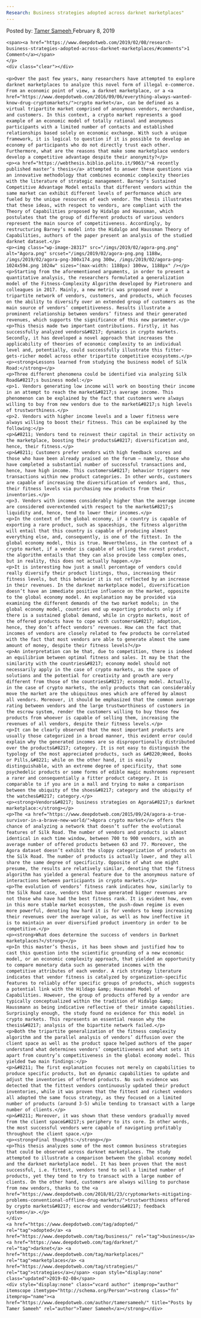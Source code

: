 ```yaml
---
Research: Business strategies adopted across darknet marketplaces"
---
```

<article class="post-listing post-28315 post type-post status-publish format-standard has-post-thumbnail hentry  tag-adopted tag-business tag-marketplaces tag-strategies">
    <div class="post-inner">
        <span>Posted by: <a href="https://www.deepdotweb.com/author/tamersameeh/" title="">Tamer Sameeh </a></span>
    <span>February 8, 2019</span>
    
    <span><a href="https://www.deepdotweb.com/2019/02/08/research-business-strategies-adopted-across-darknet-marketplaces/#comments">1 Comment</a></span>
    </p>
    <div class="clear"></div>
    
    <p>Over the past few years, many researchers have attempted to explore darknet marketplaces to analyze this novel form of illegal e-commerce. From an economic point of view, a darknet marketplace, or a <a href="https://www.deepdotweb.com/2016/09/06/everything-always-wanted-know-drug-cryptomarkets/">crypto market</a>, can be defined as a virtual tripartite market comprised of anonymous vendors, merchandise, and customers. In this context, a crypto market represents a good example of an economic model of totally rational and anonymous participants with a limited number of contacts and established relationships based solely on economic exchange. With such a unique framework, it is logical to question if it is possible to develop an economy of participants who do not directly trust each other. Furthermore, what are the reasons that make some marketplace vendors develop a competitive advantage despite their anonymity?</p>
    <p><a href="https://webthesis.biblio.polito.it/9063/">A recently published master’s thesis</a> attempted to answer these questions via an innovative methodology that combines economic complexity theories with the literature of strategic management. Barney’s Sustained Competitive Advantage Model entails that different vendors within the same market can exhibit different levels of performance which are fueled by the unique resources of each vendor. The thesis illustrates that these ideas, with respect to vendors, are compliant with the Theory of Capabilities proposed by Hidalgo and Haussman, which postulates that the group of different products of various vendors represent the main source of competitiveness. Accordingly, by restructuring Barney’s model into the Hidalgo and Haussman Theory of Capabilities, authors of the paper present an analysis of the studied darknet dataset.</p>
    <p><img class="wp-image-28317" src="/imgs/2019/02/agora-png.png" alt="Agora.png" srcset="/imgs/2019/02/agora-png.png 1188w, /imgs/2019/02/agora-png-300x174.png 300w, /imgs/2019/02/agora-png-1024x594.png 1024w" sizes="(max-width: 1188px) 100vw, 1188px" /></p>
    <p>Starting from the aforementioned arguments, in order to present a quantitative analysis, the researchers formulated a generalization model of the Fitness-Complexity Algorithm developed by Pietronero and colleagues in 2017. Mainly, a new metric was proposed over a tripartite network of vendors, customers, and products, which focuses on the ability to diversify over an extended group of customers as the main source of vendors’ competitiveness. Results illustrate a prominent relationship between vendors’ fitness and their generated revenues, which supports the significance of this new parameter.</p>
    <p>This thesis made two important contributions. Firstly, it has successfully analyzed vendors&#8217; dynamics in crypto markets. Secondly, it has developed a novel approach that increases the applicability of theories of economic complexity to an individual level and, potentially, could successfully illustrate this fitter-gets-richer model across other tripartite competitive ecosystems.</p>
    <p><strong>Lessons learned from studying the business model of Silk Road:</strong></p>
    <p>Three different phenomena could be identified via analyzing Silk Road&#8217;s business model:</p>
    <p>1. Vendors generating low income will work on boosting their income in an attempt to reach the market&#8217;s average income. This phenomenon can be explained by the fact that customers were always willing to buy from new vendors due to the market&#8217;s high levels of trustworthiness.</p>
    <p>2. Vendors with higher income levels and a lower fitness were always willing to boost their fitness. This can be explained by the following:</p>
    <p>&#8211; Vendors tend to reinvest their capital in their activity on the marketplace, boosting their products&#8217; diversification and, hence, their fitness.</p>
    <p>&#8211; Customers prefer vendors with high feedback scores and those who have been already praised on the forum – namely, those who have completed a substantial number of successful transactions and, hence, have high income. This customers&#8217; behavior triggers new transactions within new product categories. In other words, customers are capable of increasing the diversification of vendors and, thus, their fitness levels via purchasing new products from their inventories.</p>
    <p>3. Vendors with incomes considerably higher than the average income are considered overextended with respect to the market&#8217;s liquidity and, hence, tend to lower their incomes.</p>
    <p>In the context of the global economy, if a country is capable of exporting a rare product, such as spaceships, the fitness algorithm will entail that this country is capable of producing almost everything else, and, consequently, is one of the fittest. In the global economy model, this is true. Nevertheless, in the context of a crypto market, if a vendor is capable of selling the rarest product, the algorithm entails that they can also provide less complex ones, but in reality, this does not actually happen.</p>
    <p>It is interesting how just a small percentage of vendors could really diversify their product listings, thus, increasing their fitness levels, but this behavior it is not reflected by an increase in their revenues. In the darknet marketplace model, diversification doesn’t have an immediate positive influence on the market, opposite to the global economy model. An explanation may be provided via examining the different demands of the two market models; in the global economy model, countries end up exporting products only if there is a sustained global demand, while in crypto markets, most of the offered products have to cope with customers&#8217; adoption, hence, they don’t affect vendors’ revenues. How can the fact that incomes of vendors are closely related to few products be correlated with the fact that most vendors are able to generate almost the same amount of money, despite their fitness levels?</p>
    <p>An interpretation can be that, due to competition, there is indeed an equilibrium between optimal fitness and sales. It may be that the similarity with the countries&#8217; economy model should not necessarily apply in the case of crypto markets, as the space of solutions and the potential for creativity and growth are very different from those of the countries&#8217; economy model. Actually, in the case of crypto markets, the only products that can considerably move the market are the ubiquitous ones which are offered by almost all vendors. Moreover, it should be emphasized that the common average rating between vendors and the large trustworthiness of customers in the escrow system, render the customers willing to buy those few products from whoever is capable of selling them, increasing the revenues of all vendors, despite their fitness levels.</p>
    <p>It can be clearly observed that the most important products are usually those categorized in a broad manner, this evident error could explain why the generated incomes are so disproportionally distributed over the products&#8217; category. It is not easy to distinguish the typology of the most appreciated products, such as &#8220;Weed, Books or Pills,&#8221; while on the other hand, it is easily distinguishable, with an extreme degree of specificity, that some psychedelic products or some forms of edible magic mushrooms represent a rarer and consequentially a fitter product category. It is comparable to if you are in a mall and trying to make a comparison between the ubiquity of the shoes&#8217; category and the ubiquity of the watches&#8217; category.</p>
    <p><strong>Vendors&#8217; business strategies on Agora&#8217;s darknet marketplace:</strong></p>
    <p>The <a href="https://www.deepdotweb.com/2015/09/24/agora-a-true-survivor-in-a-brave-new-world/">Agora crypto market</a> offers the chance of analyzing a network that doesn’t suffer the evolutional features of Silk Road. The number of vendors and products is almost identical in each time window, between 700 to 900 vendors, with an average number of offered products between 63 and 77. Moreover, the Agora dataset doesn’t exhibit the sloppy categorization of products on the Silk Road. The number of products is actually lower, and they all share the same degree of specificity. Opposite of what one might presume, the results are relatively similar, denoting that the fitness algorithm has yielded a general feature due to the anonymous nature of interactions between participants in crypto markets.</p>
    <p>The evolution of vendors’ fitness rank indicates how, similarly to the Silk Road case, vendors that have generated bigger revenues are not those who have had the best fitness rank. It is evident how, even in this more stable market ecosystem, the push-down regime is even more powerful, denoting how hard it is for vendors to keep increasing their revenues over the average value, as well as how ineffective it is to maintain an over diversified product inventory in order to be competitive.</p>
    <p><strong>What does determine the success of vendors in Darknet marketplaces?</strong></p>
    <p>In this master’s thesis, it has been shown and justified how to cast this question into the scientific grounding of a new economic model, or an economic complexity approach, that yielded an opportunity to compare monetary data such as generated incomes with the competitive attributes of each vendor. A rich strategy literature indicates that vendor fitness is catalyzed by organization-specific features to reliably offer specific groups of products, which suggests a potential link with the Hildago &amp; Haussman Model of Capabilities. However, the group of products offered by a vendor are typically conceptualized within the tradition of Hidalgo &amp; Haussmann as being indicative reflective of their innate capabilities. Surprisingly enough, the study found no evidence for this model in crypto markets. This represents an essential reason why the thesis&#8217; analysis of the bipartite network failed.</p>
    <p>Both the tripartite generalization of the fitness complexity algorithm and the parallel analysis of vendors’ diffusion over the client space as well as the product space helped authors of the paper understand what determines vendors’ competitiveness and what sets it apart from country’s competitiveness in the global economy model. This yielded two main findings:</p>
    <p>&#8211; The first explanation focuses not merely on capabilities to produce specific products, but on dynamic capabilities to update and adjust the inventories of offered products. No such evidence was detected that the fittest vendors continuously updated their product inventories, while it was proven that the fittest and richest vendors all adopted the same focus strategy, as they focused on a limited number of products (around 3-5) while tending to transact with a large number of clients.</p>
    <p>&#8211; Moreover, it was shown that these vendors gradually moved from the client space&#8217;s periphery to its core. In other words, the most successful vendors were capable of navigating profitably throughout the client space.</p>
    <p><strong>Final thoughts:</strong></p>
    <p>This thesis analyzes some of the most common business strategies that could be observed across darknet marketplaces. The study attempted to illustrate a comparison between the global economy model and the darknet marketplace model. It has been proven that the most successful, i.e. fittest, vendors tend to sell a limited number of products, yet they tend to try to transact with a large number of clients. On the other hand, customers are always willing to purchase from new vendors, thanks to the <a href="https://www.deepdotweb.com/2018/01/23/cryptomarkets-mitigating-problems-conventional-offline-drug-markets/">trustworthiness offered by crypto markets&#8217; escrow and vendors&#8217; feedback systems</a>.</p>
    </div>
    <a href="https://www.deepdotweb.com/tag/adopted/" rel="tag">adopted</a> <a href="https://www.deepdotweb.com/tag/business/" rel="tag">business</a> <a href="https://www.deepdotweb.com/tag/darknet/" rel="tag">darknet</a> <a href="https://www.deepdotweb.com/tag/marketplaces/" rel="tag">marketplaces</a> <a href="https://www.deepdotweb.com/tag/strategies/" rel="tag">strategies</a></span> <span style="display:none" class="updated">2019-02-08</span>
    <div style="display:none" class="vcard author" itemprop="author" itemscope itemtype="http://schema.org/Person"><strong class="fn" itemprop="name"><a href="https://www.deepdotweb.com/author/tamersameeh/" title="Posts by Tamer Sameeh" rel="author">Tamer Sameeh</a></strong></div>
    
